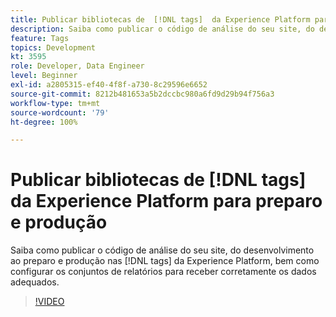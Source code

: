 ```yaml
---
title: Publicar bibliotecas de  [!DNL tags]  da Experience Platform para preparo e produção
description: Saiba como publicar o código de análise do seu site, do desenvolvimento ao preparo e produção nas tags da Experience Platform, bem como configurar os conjuntos de relatórios para receber corretamente os dados apropriados.
feature: Tags
topics: Development
kt: 3595
role: Developer, Data Engineer
level: Beginner
exl-id: a2805315-ef40-4f8f-a730-8c29596e6652
source-git-commit: 8212b481653a5b2dccbc980a6fd9d29b94f756a3
workflow-type: tm+mt
source-wordcount: '79'
ht-degree: 100%

---
```


# Publicar bibliotecas de [!DNL tags] da Experience Platform para preparo e produção

Saiba como publicar o código de análise do seu site, do desenvolvimento ao preparo e produção nas [!DNL tags] da Experience Platform, bem como configurar os conjuntos de relatórios para receber corretamente os dados adequados.

>[!VIDEO](https://video.tv.adobe.com/v/28777/?quality=12&learn=on)
